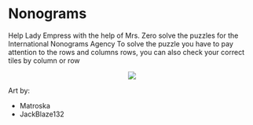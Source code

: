 # Nonograms
Help Lady Empress with the help of Mrs. Zero solve the puzzles for the International Nonograms Agency
To solve the puzzle you have to pay attention to the rows and columns rows, you can also check your correct tiles by column or row

<p align="center"><image src="https://user-images.githubusercontent.com/63567815/187064239-5be11672-3e2d-4638-b11b-de7d8a0d2168.png"</p>

Art by:
- Matroska
- JackBlaze132


